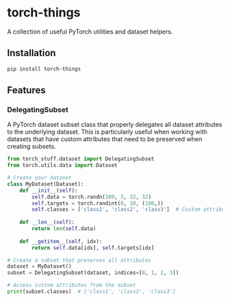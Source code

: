 # torch-things

A collection of useful PyTorch utilities and dataset helpers.

## Installation

```bash
pip install torch-things
```

## Features

### DelegatingSubset

A PyTorch dataset subset class that properly delegates all dataset attributes to the underlying dataset. This is particularly useful when working with datasets that have custom attributes that need to be preserved when creating subsets.

```python
from torch_stuff.dataset import DelegatingSubset
from torch.utils.data import Dataset

# Create your dataset
class MyDataset(Dataset):
    def __init__(self):
        self.data = torch.randn(100, 3, 32, 32)
        self.targets = torch.randint(0, 10, (100,))
        self.classes = ['class1', 'class2', 'class3']  # Custom attribute
    
    def __len__(self):
        return len(self.data)
    
    def __getitem__(self, idx):
        return self.data[idx], self.targets[idx]

# Create a subset that preserves all attributes
dataset = MyDataset()
subset = DelegatingSubset(dataset, indices=[0, 1, 2, 3])

# Access custom attributes from the subset
print(subset.classes)  # ['class1', 'class2', 'class3']
```
